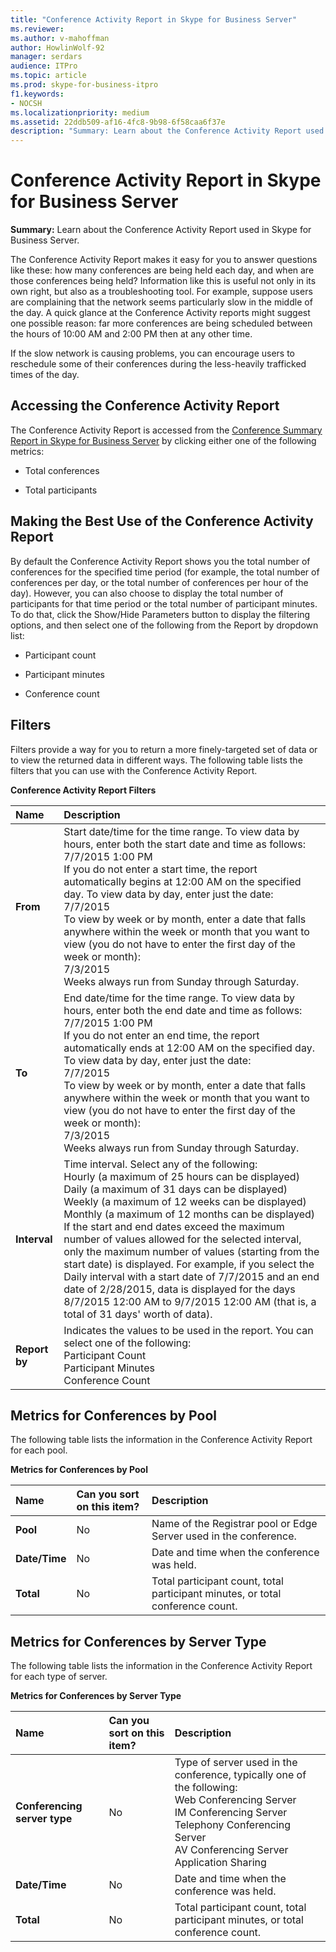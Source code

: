 ```yaml
---
title: "Conference Activity Report in Skype for Business Server"
ms.reviewer: 
ms.author: v-mahoffman
author: HowlinWolf-92
manager: serdars
audience: ITPro
ms.topic: article
ms.prod: skype-for-business-itpro
f1.keywords:
- NOCSH
ms.localizationpriority: medium
ms.assetid: 22ddb509-af16-4fc8-9b98-6f58caa6f37e
description: "Summary: Learn about the Conference Activity Report used in Skype for Business Server."
---
```


# Conference Activity Report in Skype for Business Server
 
**Summary:** Learn about the Conference Activity Report used in Skype for Business Server.
  
The Conference Activity Report makes it easy for you to answer questions like these: how many conferences are being held each day, and when are those conferences being held? Information like this is useful not only in its own right, but also as a troubleshooting tool. For example, suppose users are complaining that the network seems particularly slow in the middle of the day. A quick glance at the Conference Activity reports might suggest one possible reason: far more conferences are being scheduled between the hours of 10:00 AM and 2:00 PM then at any other time.
  
If the slow network is causing problems, you can encourage users to reschedule some of their conferences during the less-heavily trafficked times of the day.
  
## Accessing the Conference Activity Report

The Conference Activity Report is accessed from the [Conference Summary Report in Skype for Business Server](conference-summary-report.md) by clicking either one of the following metrics:
  
- Total conferences
    
- Total participants
    
## Making the Best Use of the Conference Activity Report

By default the Conference Activity Report shows you the total number of conferences for the specified time period (for example, the total number of conferences per day, or the total number of conferences per hour of the day). However, you can also choose to display the total number of participants for that time period or the total number of participant minutes. To do that, click the Show/Hide Parameters button to display the filtering options, and then select one of the following from the Report by dropdown list:
  
- Participant count
    
- Participant minutes
    
- Conference count
    
## Filters

Filters provide a way for you to return a more finely-targeted set of data or to view the returned data in different ways. The following table lists the filters that you can use with the Conference Activity Report.
  
**Conference Activity Report Filters**

|**Name**|**Description**|
|:-----|:-----|
|**From** <br/> |Start date/time for the time range. To view data by hours, enter both the start date and time as follows:  <br/> 7/7/2015 1:00 PM  <br/> If you do not enter a start time, the report automatically begins at 12:00 AM on the specified day. To view data by day, enter just the date:  <br/> 7/7/2015  <br/> To view by week or by month, enter a date that falls anywhere within the week or month that you want to view (you do not have to enter the first day of the week or month):  <br/> 7/3/2015  <br/> Weeks always run from Sunday through Saturday.  <br/> |
|**To** <br/> |End date/time for the time range. To view data by hours, enter both the end date and time as follows:  <br/> 7/7/2015 1:00 PM  <br/> If you do not enter an end time, the report automatically ends at 12:00 AM on the specified day. To view data by day, enter just the date:  <br/> 7/7/2015  <br/> To view by week or by month, enter a date that falls anywhere within the week or month that you want to view (you do not have to enter the first day of the week or month):  <br/> 7/3/2015  <br/> Weeks always run from Sunday through Saturday.  <br/> |
|**Interval** <br/> | Time interval. Select any of the following: <br/>  Hourly (a maximum of 25 hours can be displayed) <br/>  Daily (a maximum of 31 days can be displayed) <br/>  Weekly (a maximum of 12 weeks can be displayed) <br/>  Monthly (a maximum of 12 months can be displayed) <br/>  If the start and end dates exceed the maximum number of values allowed for the selected interval, only the maximum number of values (starting from the start date) is displayed. For example, if you select the Daily interval with a start date of 7/7/2015 and an end date of 2/28/2015, data is displayed for the days 8/7/2015 12:00 AM to 9/7/2015 12:00 AM (that is, a total of 31 days' worth of data). <br/> |
|**Report by** <br/> | Indicates the values to be used in the report. You can select one of the following: <br/>  Participant Count <br/>  Participant Minutes <br/>  Conference Count <br/> |
   
## Metrics for Conferences by Pool

The following table lists the information in the Conference Activity Report for each pool.
  
**Metrics for Conferences by Pool**

|**Name**|**Can you sort on this item?**|**Description**|
|:-----|:-----|:-----|
|**Pool** <br/> |No  <br/> |Name of the Registrar pool or Edge Server used in the conference.  <br/> |
|**Date/Time** <br/> |No  <br/> |Date and time when the conference was held.  <br/> |
|**Total** <br/> |No  <br/> |Total participant count, total participant minutes, or total conference count.  <br/> |
   
## Metrics for Conferences by Server Type

The following table lists the information in the Conference Activity Report for each type of server.
  
**Metrics for Conferences by Server Type**

|**Name**|**Can you sort on this item?**|**Description**|
|:-----|:-----|:-----|
|**Conferencing server type** <br/> |No  <br/> | Type of server used in the conference, typically one of the following: <br/>  Web Conferencing Server <br/>  IM Conferencing Server <br/>  Telephony Conferencing Server <br/>  AV Conferencing Server <br/>  Application Sharing <br/> |
|**Date/Time** <br/> |No  <br/> |Date and time when the conference was held.  <br/> |
|**Total** <br/> |No  <br/> |Total participant count, total participant minutes, or total conference count.  <br/> |
   

